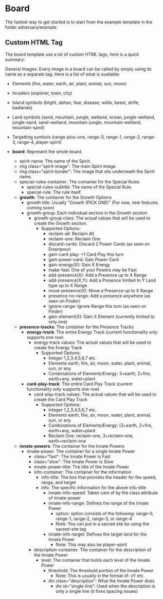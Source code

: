 # Board

The fastest way to get started is to start from the example template in the folder adversary/example.

## Custom HTML Tag

The board template use a lot of custom HTML tags, here is a quick summary:

General Images: Every image in a board can be called by simply using its name as a separate tag. Here is a list of what is available:
- Elements (fire, water, earth, air, plant, animal, sun, moon)
- Invaders (explorer, town, city)
- Island symbols (blight, dahan, fear, disease, wilds, beast, strife, badlands)
- Land symbols (sand, mountain, jungle, wetland, ocean, jungle-wetland, jungle-sand, sand-wetland, mountain-jungle, mountain-wetland, mountain-sand)
- Targetting symbols (range-plus-one, range-0, range-1, range-2, range-3, range-4, player-spirit)


- **board**: Represent the whole board.
  - spirit-name: The name of the Spirit.
  - img class="spirit-image": The main Spirit image.
  - img class="spirit-border": The image that sits underneath the Spirit name.
  - special-rules-container: The container for the Special Rules
    - special-rules-subtitle: The name of the Special Rule.
    - special-rule: The rule itself.
  - **growth**: The container for the Growth Options
    - growth title: Usually "Growth (PICK ONE)" (For now, new features coming soon)
    - growth-group: Each individual section in the Growth section
      - growth-group class: The actual values that will be used to create the Growth section.
        - Supported Options:
          - reclaim-all: Reclaim All
          - reclaim-one: Reclaim One
          - discard-cards: Discard 2 Power Cards (as seen on Downpour)
          - gain-card-play: +1 Card Play this turn
          - gain-power-card: Gain Power Card
          - gain-energy(X): Gain X Energy
          - make-fast: One of your Powers may be Fast
          - add-presence(X): Add a Presence up to X Range
          - add-presence(X,Y): Add a Presence limited to Y Land type up to X Range
          - move-presence(X): Move a Presence up to X Range
          - presence-no-range: Add a presence anywhere (as seen on Finder)
          - ignore-range: Ignore Range this turn (as seen on Finder)
          - gain-element(X): Gain X Element (currently limited to only one)
  - **presence-tracks**: The container for the Presence Tracks
    - **energy-track**: The entire Energy Track (current functionality only supports one row)
      - energy-track values: The actual values that will be used to create the Energy Track
        - Supported Options:
          - Integer 1,2,3,4,5,6,7 etc.
          - Elements earth, fire, air, moon, water, plant, animal, sun, or any
          - Combinations of Elements/Energy: 3+earth, 2+fire, earth+any, water+plant
    - **card-play-track**: The entire Card Play Track (current functionality only supports one row)
      - card-play-track values: The actual values that will be used to create the Card Play Track
        - Supported Options:
          - Integer 1,2,3,4,5,6,7 etc.
          - Elements earth, fire, air, moon, water, plant, animal, sun, or any
          - Combinations of Elements/Energy: (3+earth, 2+fire, earth+any, water+plant
          - Reclaim One: reclaim-one, 3+reclaim-one, earth+reclaim-one
  - **innate-powers**: The container for the Innate Powers
    - innate-power: The container for a single Innate Power
      - class="fast": The Innate Power is Fast
      - class="slow": The Innate Power is Slow
      - innate-power-title: The title of the Innate Power
      - info-container: The container for the information
        - info-title: The box that provides the header for the speed, range, and target
        - info: The specific information for the above info-title
          - innate-info-speed: Taken care of by the class attribute of innate-power
          - innate-info-range: Defines the range of the Innate Power
            - option: option consists of the following: range-0, range-1, range-2, range-3, or range-4
            - Note: You can put in a sacred site by using the sacred-site tag
          - innate-info-target: Defines the target land for the Innate Power
            - Note: This may also be player-spirit 
      - description-container: The container for the description of the Innate Power
        - level: The container that holds each level of the Innate Power
          - threshold: The threshold portion of the Innate Power
            - Note: This is usually in the format of: x<element>Y<element> etc.
          - div class="description": What the Innate Power does
            - div id="single-line": Used when the description is only a single line (it fixes spacing issues)